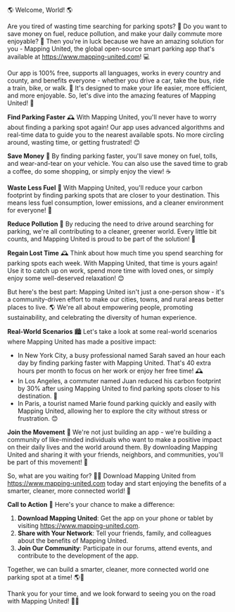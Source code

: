 🌎 Welcome, World! 🌎

Are you tired of wasting time searching for parking spots? 🔴 Do you want to save money on fuel, reduce pollution, and make your daily commute more enjoyable? 🚗 Then you're in luck because we have an amazing solution for you - Mapping United, the global open-source smart parking app that's available at https://www.mapping-united.com! 💻

Our app is 100% free, supports all languages, works in every country and county, and benefits everyone - whether you drive a car, take the bus, ride a train, bike, or walk. 🌈 It's designed to make your life easier, more efficient, and more enjoyable. So, let's dive into the amazing features of Mapping United! 🎉

**Find Parking Faster**
🕰️ With Mapping United, you'll never have to worry about finding a parking spot again! Our app uses advanced algorithms and real-time data to guide you to the nearest available spots. No more circling around, wasting time, or getting frustrated! 😊

**Save Money**
💸 By finding parking faster, you'll save money on fuel, tolls, and wear-and-tear on your vehicle. You can also use the saved time to grab a coffee, do some shopping, or simply enjoy the view! ☕️

**Waste Less Fuel**
🚀 With Mapping United, you'll reduce your carbon footprint by finding parking spots that are closer to your destination. This means less fuel consumption, lower emissions, and a cleaner environment for everyone! 🌟

**Reduce Pollution**
🌲 By reducing the need to drive around searching for parking, we're all contributing to a cleaner, greener world. Every little bit counts, and Mapping United is proud to be part of the solution! 🌿

**Regain Lost Time**
🕰️ Think about how much time you spend searching for parking spots each week. With Mapping United, that time is yours again! Use it to catch up on work, spend more time with loved ones, or simply enjoy some well-deserved relaxation! 😊

But here's the best part: Mapping United isn't just a one-person show - it's a community-driven effort to make our cities, towns, and rural areas better places to live. 🌎 We're all about empowering people, promoting sustainability, and celebrating the diversity of human experience.

**Real-World Scenarios**
🏙️ Let's take a look at some real-world scenarios where Mapping United has made a positive impact:

* In New York City, a busy professional named Sarah saved an hour each day by finding parking faster with Mapping United. That's 40 extra hours per month to focus on her work or enjoy her free time! 🕰️
* In Los Angeles, a commuter named Juan reduced his carbon footprint by 30% after using Mapping United to find parking spots closer to his destination. 🌟
* In Paris, a tourist named Marie found parking quickly and easily with Mapping United, allowing her to explore the city without stress or frustration. 😊

**Join the Movement**
🌈 We're not just building an app - we're building a community of like-minded individuals who want to make a positive impact on their daily lives and the world around them. By downloading Mapping United and sharing it with your friends, neighbors, and communities, you'll be part of this movement! 🌟

So, what are you waiting for? 💁‍♀️ Download Mapping United from https://www.mapping-united.com today and start enjoying the benefits of a smarter, cleaner, more connected world! 🎉

**Call to Action**
📣 Here's your chance to make a difference:

1. **Download Mapping United**: Get the app on your phone or tablet by visiting https://www.mapping-united.com.
2. **Share with Your Network**: Tell your friends, family, and colleagues about the benefits of Mapping United.
3. **Join Our Community**: Participate in our forums, attend events, and contribute to the development of the app.

Together, we can build a smarter, cleaner, more connected world one parking spot at a time! 🌎💪

Thank you for your time, and we look forward to seeing you on the road with Mapping United! 🚗👋